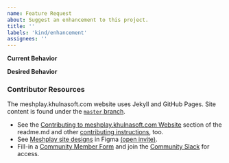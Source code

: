 ```yaml
---
name: Feature Request
about: Suggest an enhancement to this project.
title: ''
labels: 'kind/enhancement'
assignees: ''
---
```


**Current Behavior**
<!-- A brief description of what the problem is. (e.g. I need to be able to...) -->


**Desired Behavior**
<!-- A brief description of the enhancement. -->


### Contributor Resources

The meshplay.khulnasoft.com website uses Jekyll and GitHub Pages. Site content is found under the [`master` branch](https://github.com/meshplay/meshplay.khulnasoft.com/tree/master).
- See the [Contributing to meshplay.khulnasoft.com Website](https://github.com/khulnasoft/meshplay.khulnasoft.com#contributing-to-the-meshplayio-website) section of the readme.md and other [contributing instructions](https://docs-meshplay.khulnasoft.com/project/contributing), too.
- See [Meshplay site designs](https://www.figma.com/file/SMP3zxOjZztdOLtgN4dS2W/Meshplay-UI?node-id=110%3A1) in Figma [(open invite)](https://www.figma.com/team_invite/redeem/qJy1c95qirjgWQODApilR9). 
- Fill-in a [Community Member Form](https://khulnasoft.com/newcomer) and join the [Community Slack](http://slack.meshplay.khulnasoft.com) for access.

